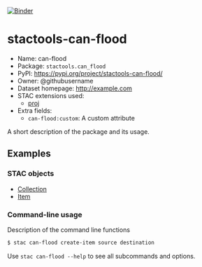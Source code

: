 [![Binder](https://mybinder.org/badge_logo.svg)](https://mybinder.org/v2/gh/stactools-packages/can-flood/main?filepath=docs/installation_and_basic_usage.ipynb)

# stactools-can-flood

- Name: can-flood
- Package: `stactools.can_flood`
- PyPI: https://pypi.org/project/stactools-can-flood/
- Owner: @githubusername
- Dataset homepage: http://example.com
- STAC extensions used:
  - [proj](https://github.com/stac-extensions/projection/)
- Extra fields:
  - `can-flood:custom`: A custom attribute

A short description of the package and its usage.

## Examples

### STAC objects

- [Collection](examples/collection.json)
- [Item](examples/item/item.json)

### Command-line usage

Description of the command line functions

```bash
$ stac can-flood create-item source destination
```

Use `stac can-flood --help` to see all subcommands and options.
